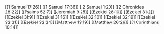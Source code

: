 [[1 Samuel 17:26]]
[[1 Samuel 17:36]]
[[2 Samuel 1:20]]
[[2 Chronicles 28:22]]
[[Psalms 52:7]]
[[Jeremiah 9:25]]
[[Ezekiel 28:10]]
[[Ezekiel 31:2]]
[[Ezekiel 31:9]]
[[Ezekiel 31:16]]
[[Ezekiel 32:10]]
[[Ezekiel 32:19]]
[[Ezekiel 32:21]]
[[Ezekiel 32:24]]
[[Matthew 13:19]]
[[Matthew 26:26]]
[[1 Corinthians 10:14]]
